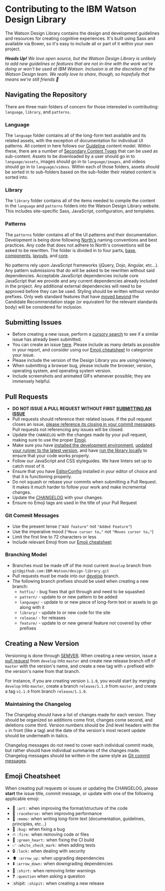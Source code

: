# Contributing to the IBM Watson Design Library

The Watson Design Library contains the design and development guidelines and resources for creating cognitive experiences. It's built using Sass and available via Bower, so it's easy to include all or part of it within your own project.

_**Heads Up!** We love open source, but the Watson Design Library is unlikely to add new guidelines or features that are not in-line with the work we're doing or won't be used at IBM Watson. Inclusion is at the discretion of the Watson Design team. We really love to share, though, so hopefully that means we're still friends :blue_heart:_

## Navigating the Repository

There are three main folders of concern for those interested in contributing: `language`, `library`, and `patterns`.

### Language

The `language` folder contains all of the long-form text available and its related assets, with the exception of documentation for individual UI patterns. All content in here follows our [Guideline](https://github.com/IBM-Watson/design-library/wiki/Content-Models#guideline) content model. Within these, there are a number of [Secondary Content Types](https://github.com/IBM-Watson/design-library/wiki/Content-Models#secondary-content-types) that can be used as sub-content. Assets to be downloaded by a user should go in to `language/assets`, images should go in to `language/images`, and videos should go in to `language/videos`. Within each of those folders, assets should be sorted in to sub-folders based on the sub-folder their related content is sorted into.

### Library

The `library` folder contains all of the items needed to compile the content in the `language` and `patterns` folders into the Watson Design Library website. This includes site-specific Sass, JavaScript, configuration, and templates.

### Patterns

The `patterns` folder contains all of the UI patterns and their documentation. Development is being done following [North's](http://pointnorth.io/#website-building-blocks) naming conventions and best practices. Any code that does not adhere to North's conventions will be asked to be rewritten. The folder is divided in to four parts, [base](https://github.com/IBM-Watson/design-library/tree/develop/patterns/base#base-elements), [components](https://github.com/IBM-Watson/design-library/tree/develop/patterns/components#components), [layouts](https://github.com/IBM-Watson/design-library/tree/develop/patterns/layouts#layouts), and [core](https://github.com/IBM-Watson/design-library/tree/develop/patterns/core#core).

No patterns rely upon JavaScript frameworks (jQuery, Dojo, Angular, etc…). Any pattern submissions that do will be asked to be rewritten without said dependencies. Acceptable JavaScript dependencies include core JavaScript that we provide and any current dependencies already included in the project. Any additional external dependencies will need to be approved before they can be used. Styling should be written without vendor prefixes. Only web standard features that have [moved beyond](http://en.wikipedia.org/wiki/World_Wide_Web_Consortium#Specification_Maturation) the Candidate Recommendation stage (or equivalent for the relevant standards body) will be considered for inclusion.

## Submitting Issues

* Before creating a new issue, perform a [cursory search](https://github.com/issues?utf8=%E2%9C%93&q=is%3Aissue+user%3Aibm-watson+) to see if a similar issue has already been submitted.
* You can create an issue [here](https://github.com/IBM-Watson/design-library/issues). Please include as many details as possible in your report, and consider using our [Emoji cheatsheet](#emoji-cheatsheet) to categorize your issue.
* Please include the version of the Design Library you are using/viewing
* When submitting a browser bug, please include the browser, version, operating system, and operating system version.
* Include screenshots and animated GIFs whenever possible; they are immensely helpful.

## Pull Requests

* **DO NOT ISSUE A PULL REQUEST WITHOUT FIRST [SUBMITTING AN ISSUE](#submitting-issues)**
* Pull requests should reference their related issues. If the pull request closes an issue, [please reference its closing in your commit messages](https://help.github.com/articles/closing-issues-via-commit-messages/). Pull requests not referencing any issues will be closed.
* Update the `CHANGELOG` with the changes made by your pull request, making sure to use the proper [Emoji](#emoji-cheatsheet).
* Make sure you have [installed the development environment](https://github.com/IBM-Watson/design-library#installation), [updated your runner to the latest version](https://github.com/IBM-Watson/design-library#updating-the-runner), and have [run the library locally](https://github.com/IBM-Watson/design-library#running-locally) to ensure that your code works properly.
* Follow our JavaScript and CSS styleguides. We have linters set up to catch most of it.
* Ensure that you have [EditorConfig](http://editorconfig.org/) installed in your editor of choice and that it is functioning properly.
* Do not squash or rebase your commits when submitting a Pull Request. It makes it much harder to follow your work and make incremental changes.
* Update the [CHANGELOG](#maintaining-thechangelog) with your changes.
* Ensure no Emoji tags are used in the title of your Pull Request

### Git Commit Messages

* Use the present tense (`"Add feature"` not `"Added Feature"`)
* Use the imperative mood (`"Move cursor to…"` not `"Moves cursor to…"`)
* Limit the first line to 72 characters or less
* Include relevant Emoji from our [Emoji cheatsheet](#emoji-cheatsheet)

### Branching Model

* Branches must be made off of the most current `develop` branch from `git@github.com:IBM-Watson/design-library.git`
* Pull requests must be made into our [develop](https://github.com/IBM-Watson/design-library/tree/develop) branch.
* The following branch prefixes should be used when creating a new branch:
  * `hotfix/` - bug fixes that got through and need to be squashed
  * `pattern/` - update to or new pattern to be added
  * `language/` - update to or new piece of long-form text or assets to go along with it
  * `library/` - update to or new code for the site
  * `release/` - for releases
  * `feature/` - update to or new general feature not covered by other prefixes

## Creating a New Version

Versioning is done through [SEMVER](http://semver.org/). When creating a new version, issue a [pull request](#pull-requests) from `develop` into `master` and create new release branch off of `master` with the version's name, and create a new tag with `v` prefixed with the version's name from that branch. 

For instance, if you are creating version `1.1.0`, you would start by merging `develop` into `master`, create a branch `release/1.1.0` from `master`, and create a tag `v1.1.0` from branch `release/1.1.0`.

### Maintaining the Changelog

The Changelog should have a list of changes made for each version. They should be organized so additions come first, changes come second, and deletions come third. Version numbers should be 2nd level headers with the `v` in front (like a tag) and the date of the version's most recent update should be underneath in italics.

Changelog messages do not need to cover each individual commit made, but rather should have individual summaries of the changes made. Changelog messages should be written in the same style as [Git commit messages](#git-commit-messages).

## Emoji Cheatsheet

When creating pull requests or issues or updating the CHANGELOG, please **start** the issue title, commit message, or update with one of the following applicable emoji:

* :art: `:art:` when improving the format/structure of the code
* :racehorse: `:racehorse:` when improving performance
* :memo: `:memo:` when writing long-form text (documentation, guidelines, principles, etc…)
* :bug: `:bug:` when fixing a bug
* :fire: `:fire:` when removing code or files
* :green_heart: `:green_heart:` when fixing the CI build
* :white_check_mark: `:white_check_mark:` when adding tests
* :lock: `:lock:` when dealing with security
* :arrow_up: `:arrow_up:` when upgrading dependencies
* :arrow_down: `:arrow_down:` when downgrading dependencies
* :shirt: `:shirt:` when removing linter warnings
* :question: `:question` when asking a question
* :shipit: `:shipit:` when creating a new release
